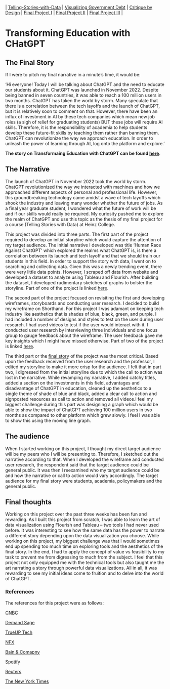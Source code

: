 | [Telling-Stories-with-Data](https://nahalg.github.io/Telling-Stories-with-Data/) | [Visualizing Government Debt](https://nahalg.github.io/Telling-Stories-with-Data/Visualisinggovernmentdebt.html) | [Critique by Design](CritiqueByDesign) | [Final Project I](FinalProjectpart1) | [Final Project II](https://nahalg.github.io/Telling-Stories-with-Data/Finalprojectpart2.html) | [Final Project III](https://nahalg.github.io/Telling-Stories-with-Data/Finalprojectpart3.html) |

# Transforming Education with CHatGPT

## The Final Story 

If I were to pitch my final narrative in a minute’s time, it would be: 

‘Hi everyone! Today I will be talking about ChatGPT and the need to educate our students about it. ChatGPT was launched in November 2022. Despite being banned in seven countries, it was able to reach a 100 million users in two months. ChatGPT has taken the world by storm. Many speculate that there is a correlation between the tech layoffs and the launch of ChatGPT, but it is relatively soon to comment on that. However, there have been an influx of investment in AI by these tech companies which mean new job roles (a sigh of relief for graduating students) BUT these jobs will require AI skills. Therefore, it is the responsibility of academia to help students develop these future-fit skills by teaching them rather than banning them. ChatGPT can revolutionize the way we approach education. In order to unleash the power of learning through AI, log onto the platform and explore.’

**The story on Transformaing Education with ChatGPT can be found [here](https://preview.shorthand.com/61wYNX6iPhgumbqq)**. 

## The Narrative

The launch of ChatGPT in November 2022 took the world by storm. ChatGPT revolutionized the way we interacted with machines and how we approached different aspects of personal and professional life. However, this groundbreaking technology came amidst a wave of tech layoffs which shook the industry and leaving many wonder whether the future of jobs. As a final year graduate student, I wondered what the future of work will be and if our skills would really be required. My curiosity pushed me to explore the realm of ChatGPT and use this topic as the thesis of my final project for a course (Telling Stories with Data) at Heinz College. 

This project was divided into three parts. The first part of the project required to develop an initial storyline which would capture the attention of my target audience. The initial narrative I developed was title ‘Human Race Against ChatGPT’ which explored the realms what ChatGPT is, is there a correlation between its launch and tech layoff and that we should train our students in this field. In order to support the story with data, I went on to searching and collecting data. Given this was a newly trending event, there were very little data points. However, I scraped off data from website and developed a dataset to analyze using Tableau and Flourish. After building the dataset, I developed rudimentary sketches of graphs to bolster the storyline. Part of one of the project is linked [here](https://nahalg.github.io/Telling-Stories-with-Data/FinalProjectpart1). 

The second part of the project focused on revisiting the first and developing wireframes, storyboards and conducting user research. I decided to build my wireframe on Shorthand. For this project I was adamant on keeping tech industry like aesthetics that is shades of blue, black, green, and purple. I had included a number of designs and styles to test on the user during user research. I had used videos to test if the user would interact with it. I conducted user research by interviewing three individuals and one focus group to gauge feedback about the wireframe. The user feedback gave me key insights which I might have missed otherwise. Part of two of the project is linked [here](https://nahalg.github.io/Telling-Stories-with-Data/Finalprojectpart2.html).

The third part or the [final story](https://preview.shorthand.com/61wYNX6iPhgumbqq) of the project was the most critical. Based upon the feedback received from the user research and the professor, I edited my storyline to make it more crisp for the audience. I felt that in part two, I digressed from the initial storyline due to which the call to action was lost in the narrative. While revamping my narrative, I added catchy titles, added a section on the investments in this field, advantages and disadvantage of ChatGPT in education, cleaned up the aesthetics to a single theme of shade of blue and black, added a clear call to action and signposted resources as call to action and removed all videos.I feel my biggest challenge during this part was designing a graph which would be able to show the impact of ChatGPT achieving 100 million users in two months as compared to other platform which grew slowly. I feel I was able to show this using the moving line graph.  

## The audience

When I started working on this project, I thought my direct target audience will be my peers who I will be presenting to. Therefore, I sketched out the narrative according to that. When I developed the wireframe and conducted user research, the respondent said that the target audience could be general public. It was then I reexamined who my target audience could be and how the narrative or call to action would vary accordingly. The target audience for my final story were students, academia, policymakers and the general public. 

## Final thoughts

Working on this project over the past three weeks has been fun and rewarding. As I built this project from scratch, I was able to learn the art of data visualization using Flourish and Tableau – two tools I had never used before. It was interesting to see how the same data has the power to narrate a different story depending upon the data visualization you choose. While working on this project, my biggest challenge was that I would sometimes end up spending too much time on exploring tools and the aesthetics of the final story. In the end, I had to apply the concept of value vs feasibility to my task to prevent me from digressing to much from the subject. I feel that this project not only equipped me with the technical tools but also taught me the art narrating a story through powerful data visualizations. All in all, it was rewarding to see my initial ideas come to fruition and to delve into the world of ChatGPT.

### References

The references for this project were as follows:

[CNBC](https://www.cnbc.com/2023/02/08/what-is-chatgpt-viral-ai-chatbot-at-heart-of-microsoft-google-fight.html)

[Demand Sage](https://www.demandsage.com/chatgpt-statistics/)

[TrueUP Tech](https://www.trueup.io/layoffs)

[NFX](https://www.nfx.com/post/generative-ai-tech-market-map)

[Bain & Comapny](https://www.bain.com/about/media-center/press-releases/2023/bain--company-announces-services-alliance-with-openai-to-help-enterprise-clients-identify-and-realize-the-full-potential-and-maximum-value-of-ai/)

[Spotify](https://newsroom.spotify.com/2023-02-22/spotify-debuts-a-new-ai-dj-right-in-your-pocket/)

[Reuters](https://www.reuters.com/technology/google-ai-chatbot-bard-offers-inaccurate-information-company-ad-2023-02-08/)

[The New York Times](https://www.nytimes.com/2023/01/12/technology/chatgpt-schools-teachers.html)

